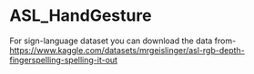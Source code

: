 # ASL_HandGesture
For sign-language dataset you can download the data from- https://www.kaggle.com/datasets/mrgeislinger/asl-rgb-depth-fingerspelling-spelling-it-out
